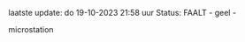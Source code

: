 laatste update: 
do 19-10-2023 21:58   uur 
Status: FAALT - geel - 
<div class="service Y">microstation</div>